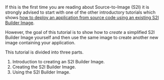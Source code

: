 If this is the first time you are reading about Source-to-Image (S2I) it is strongly advised to start with one of the other introductory tutorials which shows [how to deploy an application from source code using an existing S2I Builder Image](https://learn.openshift.com/introduction/deploying-python/). 

However, the goal of this tutorial is to show how to *create* a simplified S2I Builder Image yourself and then use the same image to create another new image containing your application. 

This tutorial is divided into three parts.

1. Introduction to creating an S2I Builder Image.
2. Creating the S2I Builder Image.
3. Using the S2I Builder Image.

